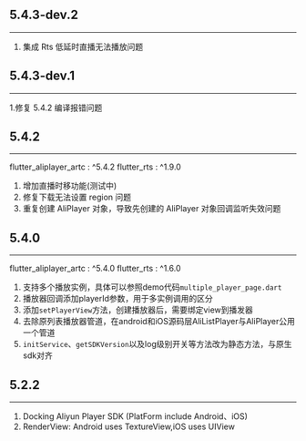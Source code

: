 ## 5.4.3-dev.2
----------------------------------
1. 集成 Rts 低延时直播无法播放问题

## 5.4.3-dev.1
----------------------------------
1.修复 5.4.2 编译报错问题

## 5.4.2
----------------------------------
flutter_aliplayer_artc : ^5.4.2
flutter_rts : ^1.9.0

1. 增加直播时移功能(测试中)
2. 修复下载无法设置 region 问题
3. 重复创建 AliPlayer 对象，导致先创建的 AliPlayer 对象回调监听失效问题

## 5.4.0
----------------------------------
flutter_aliplayer_artc : ^5.4.0
flutter_rts : ^1.6.0

1. 支持多个播放实例，具体可以参照demo代码`multiple_player_page.dart`
2. 播放器回调添加playerId参数，用于多实例调用的区分
3. 添加`setPlayerView`方法，创建播放器后，需要绑定view到播发器
4. 去除原列表播放器管道，在android和iOS源码层AliListPlayer与AliPlayer公用一个管道
5. `initService`、`getSDKVersion`以及log级别开关等方法改为静态方法，与原生sdk对齐

## 5.2.2
----------------------------------
1. Docking Aliyun Player SDK (PlatForm include Android、iOS)
2. RenderView: Android uses TextureView,iOS uses UIView

